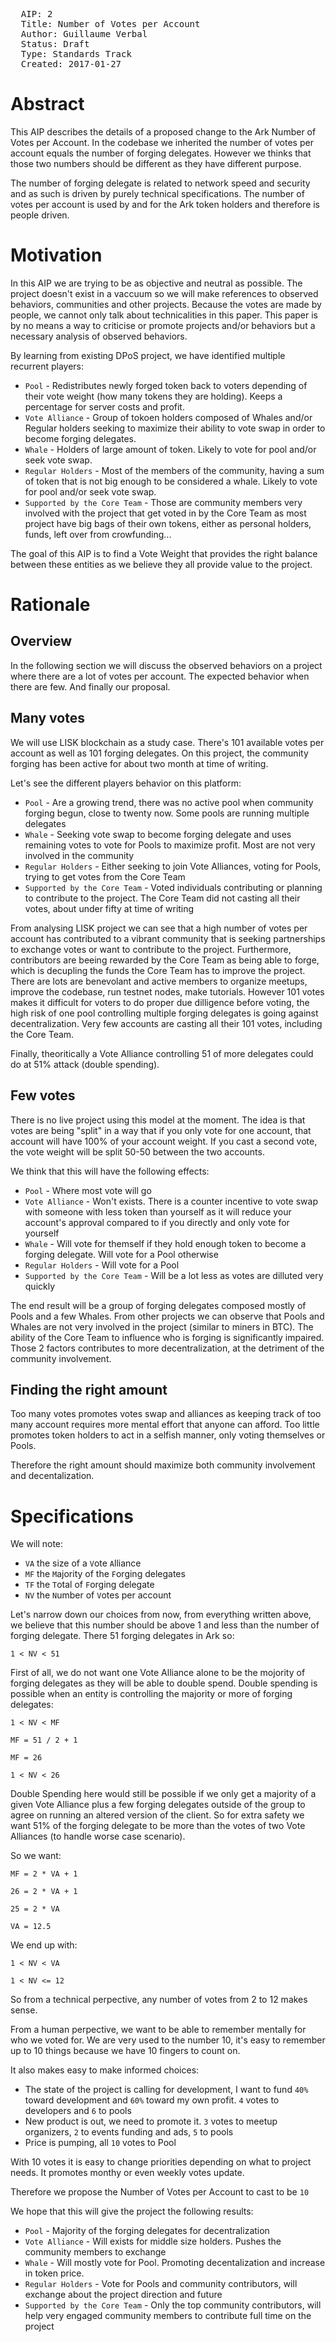 <pre>
  AIP: 2
  Title: Number of Votes per Account
  Author: Guillaume Verbal <doweig@ark.io>
  Status: Draft
  Type: Standards Track
  Created: 2017-01-27
</pre>

Abstract
========

This AIP describes the details of a proposed change to the Ark Number of Votes per Account. In the codebase we inherited the number of votes per account equals the number of forging delegates. However we thinks that those two numbers should be different as they have different purpose.

The number of forging delegate is related to network speed and security and as such is driven by purely technical specifications.
The number of votes per account is used by and for the Ark token holders and therefore is people driven.

Motivation
==========

In this AIP we are trying to be as objective and neutral as possible. The project doesn't exist in a vaccuum so we will make references to observed behaviors, communities and other projects. Because the votes are made by people, we cannot only talk about technicalities in this paper. This paper is by no means a way to criticise or promote projects and/or behaviors but a necessary analysis of observed behaviors.

By learning from existing DPoS project, we have identified multiple recurrent players:
- `Pool` - Redistributes newly forged token back to voters depending of their vote weight (how many tokens they are holding). Keeps a percentage for server costs and profit.
- `Vote Alliance` - Group of tokoen holders composed of Whales and/or Regular holders seeking to maximize their ability to vote swap in order to become forging delegates.
- `Whale` - Holders of large amount of token. Likely to vote for pool and/or seek vote swap.
- `Regular Holders` - Most of the members of the community, having a sum of token that is not big enough to be considered a whale. Likely to vote for pool and/or seek vote swap.
- `Supported by the Core Team` - Those are community members very involved with the project that get voted in by the Core Team as most project have big bags of their own tokens, either as personal holders, funds, left over from crowfunding...

The goal of this AIP is to find a Vote Weight that provides the right balance between these entities as we believe they all provide value to the project.

Rationale
=========

Overview
--------

In the following section we will discuss the observed behaviors on a project where there are a lot of votes per account. The expected behavior when there are few. And finally our proposal.

Many votes
----------

We will use LISK blockchain as a study case. There's 101 available votes per account as well as 101 forging delegates. On this project, the community forging has been active for about two month at time of writing.

Let's see the different players behavior on this platform:
- `Pool` - Are a growing trend, there was no active pool when community forging begun, close to twenty now. Some pools are running multiple delegates
- `Whale` - Seeking vote swap to become forging delegate and uses remaining votes to vote for Pools to maximize profit. Most are not very involved in the community
- `Regular Holders` - Either seeking to join Vote Alliances, voting for Pools, trying to get votes from the Core Team
- `Supported by the Core Team` - Voted individuals contributing or planning to contribute to the project. The Core Team did not casting all their votes, about under fifty at time of writing

From analysing LISK project we can see that a high number of votes per account has contributed to a vibrant community that is seeking partnerships to exchange votes or want to contribute to the project. Furthermore, contributors are beeing rewarded by the Core Team as being able to forge, which is decupling the funds the Core Team has to improve the project. There are lots are benevolant and active members to organize meetups, improve the codebase, run testnet nodes, make tutorials. However 101 votes makes it difficult for voters to do proper due dilligence before voting, the high risk of one pool controlling multiple forging delegates is going against decentralization. Very few accounts are casting all their 101 votes, including the Core Team.

Finally, theoritically a Vote Alliance controlling 51 of more delegates could do at 51% attack (double spending).

Few votes
---------

There is no live project using this model at the moment. The idea is that votes are being "split" in a way that if you only vote for one account, that account will have 100% of your account weight. If you cast a second vote, the vote weight will be split 50-50 between the two accounts.

We think that this will have the following effects:
- `Pool` - Where most vote will go
- `Vote Alliance` - Won't exists. There is a counter incentive to vote swap with someone with less token than yourself as it will reduce your account's approval compared to if you directly and only vote for yourself
- `Whale` - Will vote for themself if they hold enough token to become a forging delegate. Will vote for a Pool otherwise
- `Regular Holders` - Will vote for a Pool
- `Supported by the Core Team` - Will be a lot less as votes are dilluted very quickly

The end result will be a group of forging delegates composed mostly of Pools and a few Whales. From other projects we can observe that Pools and Whales are not very involved in the project (similar to miners in BTC). The ability of the Core Team to influence who is forging is significantly impaired. Those 2 factors contributes to more decentralization, at the detriment of the community involvement.


Finding the right amount
------------------------

Too many votes promotes votes swap and alliances as keeping track of too many account requires more mental effort that anyone can afford. Too little promotes token holders to act in a selfish manner, only voting themselves or Pools.

Therefore the right amount should maximize both community involvement and decentalization.

Specifications
==============

We will note:
- `VA` the size of a `V`ote `A`lliance
- `MF` the `M`ajority of the `F`orging delegates
- `TF` the `T`otal of `F`orging delegate
- `NV` the `N`umber of `V`otes per account

Let's narrow down our choices from now, from everything written above, we believe that this number should be above 1 and less than the number of forging delegate. There 51 forging delegates in Ark so:

 `1 < NV < 51`

First of all, we do not want one Vote Alliance alone to be the mojority of forging delegates as they will be able to double spend. Double spending is possible when an entity is controlling the majority or more of forging delegates:

`1 < NV < MF`

`MF = 51 / 2 + 1`

`MF = 26`

`1 < NV < 26`

Double Spending here would still be possible if we only get a majority of a given Vote Alliance plus a few forging delegates outside of the group to agree on running an altered version of the client. So for extra safety we want 51% of the forging delegate to be more than the votes of two Vote Alliances (to handle worse case scenario).

So we want:

`MF = 2 * VA + 1`

`26 = 2 * VA + 1`

`25 = 2 * VA`

`VA = 12.5`

We end up with:

`1 < NV < VA`

`1 < NV <= 12`

So from a technical perpective, any number of votes from 2 to 12 makes sense.

From a human perpective, we want to be able to remember mentally for who we voted for.
We are very used to the number 10, it's easy to remember up to 10 things because we have 10 fingers to count on.

It also makes easy to make informed choices:
- The state of the project is calling for development, I want to fund `40%` toward development and `60%` toward my own profit. `4` votes to developers and `6` to pools
- New product is out, we need to promote it. `3` votes to meetup organizers, `2` to events funding and ads, `5` to pools
- Price is pumping, all `10` votes to Pool

With 10 votes it is easy to change priorities depending on what to project needs. It promotes monthy or even weekly votes update.

Therefore we propose the Number of Votes per Account to cast to be `10`

We hope that this will give the project the following results:
- `Pool` - Majority of the forging delegates for decentralization
- `Vote Alliance` - Will exists for middle size holders. Pushes the community members to exchange
- `Whale` - Will mostly vote for Pool. Promoting decentalization and increase in token price.
- `Regular Holders` - Vote for Pools and community contributors, will exchange about the project direction and future
- `Supported by the Core Team` - Only the top community contributors, will help very engaged community members to contribute full time on the project
